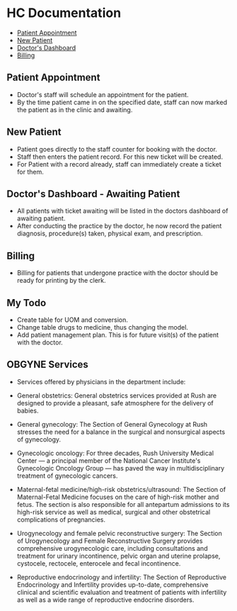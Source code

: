 # HC Documentation

- [Patient Appointment](#patient-appointment)
- [New Patient](#new-patient)
- [Doctor's Dashboard](#doctors-dashboard)
- [Billing](#billing)

<a name="patient-appointment"></a>
## Patient Appointment

- Doctor's staff will schedule an appointment for the patient.
- By the time patient came in on the specified date, staff can now marked the patient as in the clinic and awaiting.

<a name="new-patient"></a>
## New Patient

- Patient goes directly to the staff counter for booking with the doctor.
- Staff then enters the patient record. For this new ticket will be created.
- For Patient with a record already, staff can immediately create a ticket for them.

<a name="doctors-dashboard"></a>
## Doctor's Dashboard - Awaiting Patient

- All patients with ticket awaiting will be listed in the doctors dashboard of awaiting patient.
- After conducting the practice by the doctor, he now record the patient diagnosis, procedure(s) taken, physical exam, and prescription. 

<a name="billing"></a>
## Billing

- Billing for patients that undergone practice with the doctor should be ready for printing by the clerk. 

## My Todo

- Create table for UOM and conversion. 
- Change table drugs to medicine, thus changing the model.
- Add patient management plan. This is for future visit(s) of the patient with the doctor. 

## OBGYNE Services

- Services offered by physicians in the department include:

- General obstetrics: General obstetrics services provided at Rush are designed to provide a pleasant, safe atmosphere for the delivery of babies.
- General gynecology: The Section of General Gynecology at Rush stresses the need for a balance in the surgical and nonsurgical aspects of gynecology.

- Gynecologic oncology: For three decades, Rush University Medical Center — a principal member of the National Cancer Institute's Gynecologic Oncology Group — has paved the way in multidisciplinary treatment of gynecologic cancers.

- Maternal-fetal medicine/high-risk obstetrics/ultrasound: The Section of Maternal-Fetal Medicine focuses on the care of high-risk mother and fetus. The section is also responsible for all antepartum admissions to its high-risk service as well as medical, surgical and other obstetrical complications of pregnancies.

- Urogynecology and female pelvic reconstructive surgery: The Section of Urogynecology and Female Reconstructive Surgery provides comprehensive urogynecologic care, including consultations and treatment for urinary incontinence, pelvic organ and uterine prolapse, cystocele, rectocele, enterocele and fecal incontinence.

- Reproductive endocrinology and infertility: The Section of Reproductive Endocrinology and Infertility provides up-to-date, comprehensive clinical and scientific evaluation and treatment of patients with infertility as well as a wide range of reproductive endocrine disorders.
	